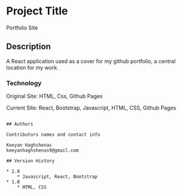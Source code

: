 # Project Title

Portfolio Site

## Description

A React application used as a cover for my github portfolio, a central location for my work.

### Technology
Original Site:
  HTML, Css, Github Pages
  
Current Site:
  React, Bootstrap, Javascript, HTML, CSS, Github Pages

```

## Authors

Contributors names and contact info

Keeyan Haghshenas
keeyanhaghshenas9@gmail.com

## Version History

* 2.0
    * Javascript, React, Bootstrap
* 1.0
    * HTML, CSS
